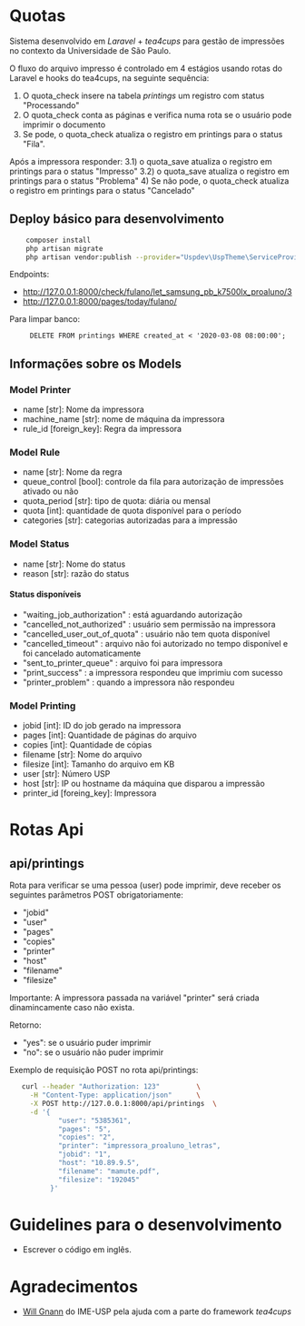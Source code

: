 # Quotas

Sistema desenvolvido em *Laravel* + *tea4cups* para gestão de impressões no contexto da Universidade de São Paulo.

O fluxo do arquivo impresso é controlado em 4 estágios usando rotas do Laravel e
hooks do tea4cups, na seguinte sequência:

1) O quota_check insere na tabela *printings* um registro com status "Processando"
2) O quota_check conta as páginas e verifica numa rota se o usuário pode imprimir o documento
3) Se pode, o quota_check atualiza o registro em printings para o status "Fila".

Após a impressora responder:
 3.1) o quota_save atualiza o registro em printings para o status "Impresso"
 3.2) o quota_save atualiza o registro em printings para o status "Problema"
4) Se não pode, o quota_check atualiza o registro em printings para o status "Cancelado"

## Deploy básico para desenvolvimento

```sh
    composer install
    php artisan migrate
    php artisan vendor:publish --provider="Uspdev\UspTheme\ServiceProvider" --tag=assets --force
```

Endpoints:

 - http://127.0.0.1:8000/check/fulano/let_samsung_pb_k7500lx_proaluno/3
 - http://127.0.0.1:8000/pages/today/fulano/
 
Para limpar banco:
 
```
     DELETE FROM printings WHERE created_at < '2020-03-08 08:00:00';
```

## Informações sobre os Models


### Model Printer

- name [str]: Nome da impressora
- machine_name [str]: nome de máquina da impressora
- rule_id [foreign_key]: Regra da impressora

### Model Rule

- name [str]: Nome da regra
- queue_control [bool]: controle da fila para autorização de impressões ativado ou não
- quota_period [str]: tipo de quota: diária ou mensal
- quota [int]: quantidade de quota disponível para o período
- categories [str]: categorias autorizadas para a impressão

### Model Status

- name [str]: Nome do status
- reason [str]: razão do status

#### Status disponíveis

- "waiting_job_authorization"   : está aguardando autorização
- "cancelled_not_authorized"    : usuário sem permissão na impressora
- "cancelled_user_out_of_quota" : usuário não tem quota disponível
- "cancelled_timeout"           : arquivo não foi autorizado no tempo disponível e foi cancelado automaticamente
- "sent_to_printer_queue"       : arquivo foi para impressora
- "print_success"               : a impressora respondeu que imprimiu com sucesso
- "printer_problem"             : quando a impressora não respondeu

### Model Printing

- jobid [int]: ID do job gerado na impressora
- pages [int]: Quantidade de páginas do arquivo
- copies [int]: Quantidade de cópias
- filename [str]: Nome do arquivo
- filesize [int]: Tamanho do arquivo em KB
- user [str]: Número USP
- host [str]: IP ou hostname da máquina que disparou a impressão
- printer_id [foreing_key]: Impressora

# Rotas Api

## api/printings

Rota para verificar se uma pessoa (user) pode imprimir, deve receber os seguintes parâmetros POST obrigatoriamente:

- "jobid"
- "user"
- "pages"
- "copies"
- "printer"
- "host"
- "filename"
- "filesize"

Importante: A impressora passada na variável "printer" será criada dinamincamente caso não exista.

Retorno:

- "yes": se o usuário puder imprimir
- "no": se o usuário não puder imprimir

Exemplo de requisição POST no rota api/printings:

```sh
   curl --header "Authorization: 123"         \
     -H "Content-Type: application/json"      \
     -X POST http://127.0.0.1:8000/api/printings  \
     -d '{
            "user": "5385361",
            "pages": "5",
            "copies": "2",
            "printer": "impressora_proaluno_letras",
            "jobid": "1",                       
            "host": "10.89.9.5",
            "filename": "mamute.pdf",
            "filesize": "192045"
          }'              
```

# Guidelines para o desenvolvimento

- Escrever o código em inglês.

# Agradecimentos

 - [Will Gnann](https://github.com/wgnann) do IME-USP pela ajuda com a parte do framework *tea4cups*
